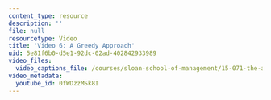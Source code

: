 ```yaml
---
content_type: resource
description: ''
file: null
resourcetype: Video
title: 'Video 6: A Greedy Approach'
uid: 5e81f6b0-d5e1-92dc-02ad-402842933989
video_files:
  video_captions_file: /courses/sloan-school-of-management/15-071-the-analytics-edge-spring-2017/linear-optimization/google-adwords-optimizing-online-advertising-recitation/video-6-a-greedy-approach/video-6-a-greedy-approach-0/0fWDzzMSk8I.vtt
video_metadata:
  youtube_id: 0fWDzzMSk8I
---
```

